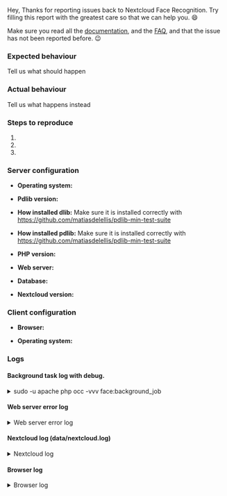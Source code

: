 Hey, Thanks for reporting issues back to Nextcloud Face Recognition. Try filling this report with the greatest care so that we can help you. :smile:

Make sure you read all the [documentation](https://github.com/matiasdelellis/facerecognition/wiki), and the [FAQ](https://github.com/matiasdelellis/facerecognition/wiki/FAQ), and that the issue has not been reported before. :wink:

### Expected behaviour

Tell us what should happen

### Actual behaviour

Tell us what happens instead

### Steps to reproduce
1.
2.
3.

### Server configuration

* **Operating system:**

* **Pdlib version:**

* **How installed dlib:** Make sure it is installed correctly with https://github.com/matiasdelellis/pdlib-min-test-suite

* **How installed pdlib:** Make sure it is installed correctly with https://github.com/matiasdelellis/pdlib-min-test-suite

* **PHP version:**

* **Web server:**

* **Database:**

* **Nextcloud version:**

### Client configuration

* **Browser:**

* **Operating system:**

### Logs

#### Background task log with debug.
<details>
<summary>sudo -u apache php occ -vvv face:background_job</summary>

```
Insert your background log here
```
</details>

#### Web server error log
<details>
<summary>Web server error log</summary>

```
Insert your webserver log here
```
</details>

#### Nextcloud log (data/nextcloud.log)
<details>
<summary>Nextcloud log</summary>

```
Insert your Nextcloud log here
```
</details>

#### Browser log
<details>
<summary>Browser log</summary>

```
Insert your browser log here, this could for example include:

a) The javascript console log
b) The network log
c) ...
```
</details>
